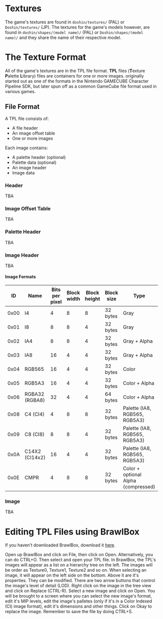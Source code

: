 # Textures
The game's textures are found in `doshin/textures/` (PAL) or `Doshin/textures/` (JP). The textures for the game's models however, are found in `doshin/shapes/(model name)/` (PAL) or `Doshin/shapes/(model name)/` and they share the name of their respective model.

# The Texture Format
All of the game's textures are in the TPL file format. **TPL** files (**T**exture **P**alette **L**ibrary) files are containers for one or more images. originally started out as one of the formats in the Nintendo GAMECUBE Character Pipeline SDK, but later spun off as a common GameCube file format used in various games.

## File Format
A TPL file consists of:
* A file header
* An image offset table
* One or more images

Each image contains:
* A palette header (optional)
* Palette data (optional)
* An image header
* Image data

### Header
TBA

### Image Offset Table
TBA

### Palette Header
TBA

### Image Header
TBA
#### Image Formats
| ID | Name | Bits per pixel | Block width | Block height | Block size | Type |
| --- | --- | --- | --- | --- | --- | --- |
| 0x00 | I4 | 4 | 8 | 8 | 32 bytes | Gray |
| 0x01 | I8 | 8 | 8 | 4 | 32 bytes | Gray |
| 0x02 | IA4 | 8 | 8 | 4 | 32 bytes | Gray + Alpha |
| 0x03 | IA8 | 16 | 4 | 4 | 32 bytes | Gray + Alpha |
| 0x04 | RGB565 | 16 | 4 | 4 | 32 bytes | Color |
| 0x05 | RGB5A3 | 16 | 4 | 4 | 32 bytes | Color + Alpha |
| 0x06 | RGBA32 (RGBA8) | 32 | 4 | 4 | 64 bytes | Color + Alpha |
| 0x08 | C4 (CI4) | 4 | 8 | 8 | 32 bytes | Palette (IA8, RGB565, RGB5A3) |
| 0x09 | C8 (CI8) | 8 | 8 | 4 | 32 bytes | Palette (IA8, RGB565, RGB5A3) |
| 0x0A | C14X2 (CI14x2) | 16 | 4 | 4 | 32 bytes | Palette (IA8, RGB565, RGB5A3) |
| 0x0E | CMPR | 4 | 8 | 8 | 32 bytes | Color + optional Alpha (compressed) |

### Image
TBA

# Editing TPL Files using BrawlBox
If you haven't downloaded BrawlBox, download it [here](https://github.com/libertyernie/brawltools/releases/download/v0.78_h1/BrawlBox.v0.78.Hotfix.1.exe).

Open up BrawlBox and click on File, then click on Open. Alternatively, you can do CTRL+O. Then select and open your TPL file. In BrawlBox, the TPL's images will appear as a list on a hierarchy tree on the left. The images will be order as Texture0, Texture1, Texture2 and so on. When selecting an image, it will appear on the left side on the bottom. Above it are it's properties. They can be modified. There are two arrow buttons that control the image's level of detail (LOD). Right click on the image in the tree view and click on Replace (CTRL-R). Select a new image and click on Open. You will be brought to a screen where you can select the new image's format, edit it's MIP levels, edit the image's palletes (only if it's in a Color Indexed (CI) image format), edit it's dimensions and other things. Click on Okay to replace the image. Remember to save the file by doing CTRL+S.
